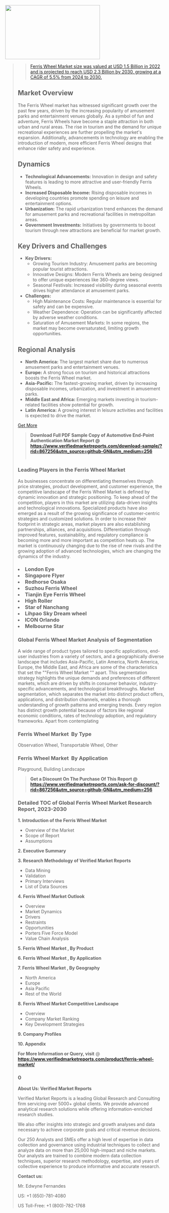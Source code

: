 <img src="https://ffe5etoiles.com/wp-content/uploads/2024/12/MST1-300x171.png" alt="" width="300" height="171" class="alignnone size-medium wp-image-20088" /><blockquote id="" class=""><a href="https://www.verifiedmarketreports.com/download-sample/?rid=870216&utm_source=github-GN&utm_medium=256" target="_blank"><blockquote id="" class=""><a href="https://www.verifiedmarketreports.com/download-sample/?rid=867256&utm_source=github-GN&utm_medium=256" target="_blank">Ferris Wheel Market size was valued at USD 1.5 Billion in 2022 and is projected to reach USD 2.3 Billion by 2030, growing at a CAGR of 5.5% from 2024 to 2030.</a></blockquote><p><h2>Market Overview</h2><p>The Ferris Wheel market has witnessed significant growth over the past few years, driven by the increasing popularity of amusement parks and entertainment venues globally. As a symbol of fun and adventure, Ferris Wheels have become a staple attraction in both urban and rural areas. The rise in tourism and the demand for unique recreational experiences are further propelling the market's expansion. Additionally, advancements in technology are enabling the introduction of modern, more efficient Ferris Wheel designs that enhance rider safety and experience. <a href="#"></a></p><h2>Dynamics</h2><ul> <li><strong>Technological Advancements:</strong> Innovation in design and safety features is leading to more attractive and user-friendly Ferris Wheels.</li> <li><strong>Increased Disposable Income:</strong> Rising disposable incomes in developing countries promote spending on leisure and entertainment options.</li> <li><strong>Urbanization:</strong> The rapid urbanization trend enhances the demand for amusement parks and recreational facilities in metropolitan areas.</li> <li><strong>Government Investments:</strong> Initiatives by governments to boost tourism through new attractions are beneficial for market growth.</li></ul><h2>Key Drivers and Challenges</h2><ul> <li><strong>Key Drivers:</strong> <ul> <li>Growing Tourism Industry: Amusement parks are becoming popular tourist attractions.</li> <li>Innovative Designs: Modern Ferris Wheels are being designed to offer unique experiences like 360-degree views.</li> <li>Seasonal Festivals: Increased visibility during seasonal events drives higher attendance at amusement parks.</li> </ul> </li> <li><strong>Challenges:</strong> <ul> <li>High Maintenance Costs: Regular maintenance is essential for safety and can be expensive.</li> <li>Weather Dependence: Operation can be significantly affected by adverse weather conditions.</li> <li>Saturation of Amusement Markets: In some regions, the market may become oversaturated, limiting growth opportunities.</li> </ul> </li></ul><h2>Regional Analysis</h2><ul> <li><strong>North America:</strong> The largest market share due to numerous amusement parks and entertainment venues.</li> <li><strong>Europe:</strong> A strong focus on tourism and historical attractions boosts the Ferris Wheel market.</li> <li><strong>Asia-Pacific:</strong> The fastest-growing market, driven by increasing disposable incomes, urbanization, and investment in amusement parks.</li> <li><strong>Middle East and Africa:</strong> Emerging markets investing in tourism-related facilities show potential for growth.</li> <li><strong>Latin America:</strong> A growing interest in leisure activities and facilities is expected to drive the market.</li></ul><p><a href="#GetMore">Get More</a></p></p><blockquote id="" class=""><strong>Download Full PDF Sample Copy of Automotive End-Point Authentication Market Report @ <a href="https://www.verifiedmarketreports.com/download-sample/?rid=867256&utm_source=github-GN&utm_medium=256" target="_blank">https://www.verifiedmarketreports.com/download-sample/?rid=867256&utm_source=github-GN&utm_medium=256</a></strong><br /><br /></blockquote><h3 id="" class="">Leading Players in the&nbsp;Ferris Wheel Market </h3><p>As businesses concentrate on differentiating themselves through price strategies, product development, and customer experience, the competitive landscape of the Ferris Wheel Market is defined by dynamic innovation and strategic positioning. To keep ahead of the competition, players in this market are utilizing data-driven insights and technological innovations. Specialized products have also emerged as a result of the growing significance of customer-centric strategies and customized solutions. In order to increase their footprint in strategic areas, market players are also establishing partnerships, alliances, and acquisitions. Differentiation through improved features, sustainability, and regulatory compliance is becoming more and more important as competition heats up. The market is continuously changing due to the rise of new rivals and the growing adoption of advanced technologies, which are changing the dynamics of the industry.</p><h3 class=""><li>London Eye</li><li> Singapore Flyer</li><li> Redhorse Osaka</li><li> Suzhou Ferris Wheel</li><li> Tianjin Eye Ferris Wheel</li><li> High Roller</li><li> Star of Nanchang</li><li> Lihpao Sky Dream wheel</li><li> ICON Orlando</li><li> Melbourne Star</h3><h3 id="" class="">Global&nbsp;Ferris Wheel Market Analysis of Segmentation</h3><p id="" class="">A wide range of product types tailored to specific applications, end-user industries from a variety of sectors, and a geographically diverse landscape that includes Asia-Pacific, Latin America, North America, Europe, the Middle East, and Africa are some of the characteristics that set the ""Ferris Wheel Market "" apart. This segmentation strategy highlights the unique demands and preferences of different markets, which are driven by shifts in consumer behavior, industry-specific advancements, and technological breakthroughs. Market segmentation, which separates the market into distinct product offers, applications, and distribution channels, enables a thorough understanding of growth patterns and emerging trends. Every region has distinct growth potential because of factors like regional economic conditions, rates of technology adoption, and regulatory frameworks. Apart from contemplating</p><h3 id="" class="">Ferris Wheel Market &nbsp;By Type</h3><p>Observation Wheel, Transportable Wheel, Other</p><h3 id="" class="">Ferris Wheel Market &nbsp;By Application</h3><p class="">Playground, Building Landscape</p><blockquote id="" class=""><strong>Get a Discount On The Purchase Of This Report @ <a href="https://www.verifiedmarketreports.com/download-sample/?rid=867256&utm_source=github-GN&utm_medium=256" target="_blank">https://www.verifiedmarketreports.com/ask-for-discount/?rid=867256&utm_source=github-GN&utm_medium=256</a></strong></blockquote><h3 id="" class="">Detailed TOC of Global Ferris Wheel Market Research Report, 2023-2030</h3><p id="" class=""><strong>1. Introduction of the Ferris Wheel Market </strong></p><ul><li>Overview of the Market</li><li>Scope of Report</li><li>Assumptions</li></ul><p id="" class=""><strong>2. Executive Summary</strong></p><p id="" class=""><strong>3. Research Methodology of Verified Market Reports</strong></p><ul><li>Data Mining</li><li>Validation</li><li>Primary Interviews</li><li>List of Data Sources</li></ul><p id="" class=""><strong>4. Ferris Wheel Market Outlook</strong></p><ul><li>Overview</li><li>Market Dynamics</li><li>Drivers</li><li>Restraints</li><li>Opportunities</li><li>Porters Five Force Model</li><li>Value Chain Analysis</li></ul><p id="" class=""><strong>5. Ferris Wheel Market , By Product</strong></p><p id="" class=""><strong>6. Ferris Wheel Market , By Application</strong></p><p id="" class=""><strong>7. Ferris Wheel Market , By Geography</strong></p><ul><li>North America</li><li>Europe</li><li>Asia Pacific</li><li>Rest of the World</li></ul><p id="" class=""><strong>8. Ferris Wheel Market Competitive Landscape</strong></p><ul><li>Overview</li><li>Company Market Ranking</li><li>Key Development Strategies</li></ul><p id="" class=""><strong>9. Company Profiles</strong></p><p id="" class=""><strong>10. Appendix</strong></p><p><strong>For More Information or Query, visit</strong>&nbsp;@ <strong><a href="https://www.verifiedmarketreports.com/product/ferris-wheel-market/" target="_blank">https://www.verifiedmarketreports.com/product/ferris-wheel-market/</a></strong></p><h3 id="" class="">0</h3><p id="" class=""><strong>About Us: Verified Market Reports</strong></p><p id="" class="">Verified Market Reports is a leading Global Research and Consulting firm servicing over 5000+ global clients. We provide advanced analytical research solutions while offering information-enriched research studies.</p><p id="" class="">We also offer insights into strategic and growth analyses and data necessary to achieve corporate goals and critical revenue decisions.</p><p id="" class="">Our 250 Analysts and SMEs offer a high level of expertise in data collection and governance using industrial techniques to collect and analyze data on more than 25,000 high-impact and niche markets. Our analysts are trained to combine modern data collection techniques, superior research methodology, expertise, and years of collective experience to produce informative and accurate research.</p><p id="" class=""><strong>Contact us:</strong></p><p id="" class="">Mr. Edwyne Fernandes</p><p id="" class="">US: +1 (650)-781-4080</p><p id="" class="">US Toll-Free: +1 (800)-782-1768</p>
